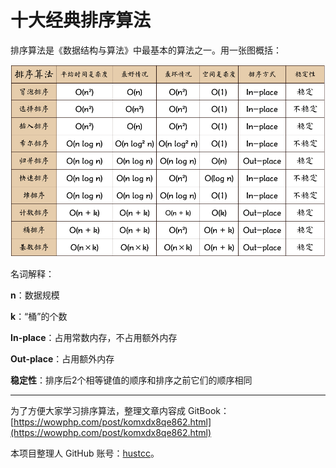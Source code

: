 # 十大经典排序算法

排序算法是《数据结构与算法》中最基本的算法之一。用一张图概括：

![十大经典排序算法 概览截图](res/sort.png)


名词解释：

**n**：数据规模

**k**：“桶”的个数

**In-place**：占用常数内存，不占用额外内存

**Out-place**：占用额外内存

**稳定性**：排序后2个相等键值的顺序和排序之前它们的顺序相同

----

为了方便大家学习排序算法，整理文章内容成 GitBook：[https://wowphp.com/post/komxdx8qe862.html](https://wowphp.com/post/komxdx8qe862.html)

本项目整理人 GitHub 账号：[hustcc](https://github.com/hustcc)。